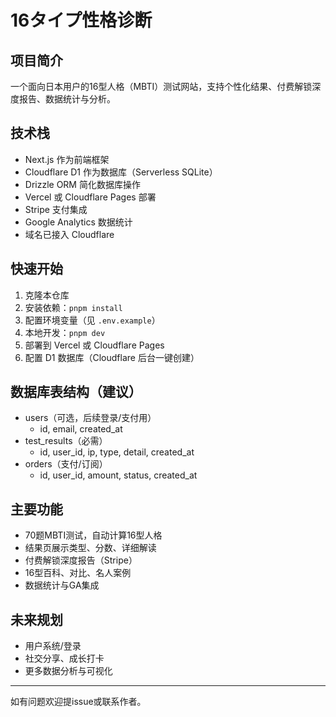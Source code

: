 # 16タイプ性格诊断

## 项目简介

一个面向日本用户的16型人格（MBTI）测试网站，支持个性化结果、付费解锁深度报告、数据统计与分析。

## 技术栈
- Next.js 作为前端框架
- Cloudflare D1 作为数据库（Serverless SQLite）
- Drizzle ORM 简化数据库操作
- Vercel 或 Cloudflare Pages 部署
- Stripe 支付集成
- Google Analytics 数据统计
- 域名已接入 Cloudflare

## 快速开始

1. 克隆本仓库
2. 安装依赖：`pnpm install`
3. 配置环境变量（见 `.env.example`）
4. 本地开发：`pnpm dev`
5. 部署到 Vercel 或 Cloudflare Pages
6. 配置 D1 数据库（Cloudflare 后台一键创建）

## 数据库表结构（建议）

- users（可选，后续登录/支付用）
  - id, email, created_at
- test_results（必需）
  - id, user_id, ip, type, detail, created_at
- orders（支付/订阅）
  - id, user_id, amount, status, created_at

## 主要功能
- 70题MBTI测试，自动计算16型人格
- 结果页展示类型、分数、详细解读
- 付费解锁深度报告（Stripe）
- 16型百科、对比、名人案例
- 数据统计与GA集成

## 未来规划
- 用户系统/登录
- 社交分享、成长打卡
- 更多数据分析与可视化

---
如有问题欢迎提issue或联系作者。
